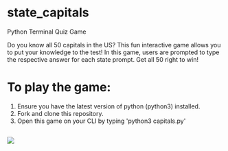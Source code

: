 # state_capitals
Python Terminal Quiz Game

Do you know all 50 capitals in the US? This fun interactive game allows you to put your knowledge to the test! In this game, users are prompted to type the respective answer for each state prompt. Get all 50 right to win!




# To play the game:

1. Ensure you have the latest version of python (python3)
installed. 
2. Fork and clone this repository. 
3. Open this game on your CLI by typing 'python3 capitals.py'

##

<img src="https://i.ibb.co/h9DrwJV/2000px-Blank-US-map-borders-58b9d2375f9b58af5ca8a7fa.jpg">